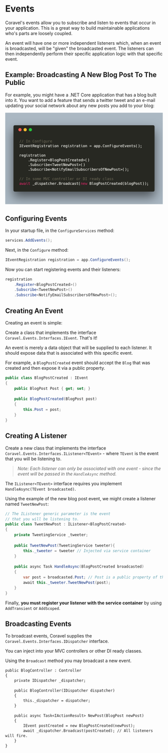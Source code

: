 # Events

Coravel's events allow you to subscribe and listen to events that occur in your application. This is a great way to build maintainable applications who's parts are loosely coupled.

An event will have one or more independent listeners which, when an event is broadcasted, will be "given" the broadcasted event. The listeners can then independently perform their specific application logic with that specific event.

## Example: Broadcasting A New Blog Post To The Public

For example, you might have a .NET Core application that has a blog built into it. You want to add a feature that sends a twitter tweet and an e-mail updating your social network about any new posts you add to your blog:

![Coravel Event](./img/event-blog.png)

## Configuring Events

In your startup file, in the `ConfigureServices` method:

```c#
services.AddEvents();
```

Next, in the `Configure` method:

```c#
IEventRegistration registration = app.ConfigureEvents();
```

Now you can start registering events and their listeners:

```c#
registration
	.Register<BlogPostCreated>()
	.Subscribe<TweetNewPost>()
  	.Subscribe<NotifyEmailSubscribersOfNewPost>();
```

## Creating An Event

Creating an event is simple:

Create a class that implements the interface `Coravel.Events.Interfaces.IEvent`. That's it!

An event is merely a data object that will be supplied to each listener. It should expose data that is associated with this specific event.  

For example, a `BlogPostCreated` event should accept the `Blog` that was created and then expose it via a public property.

```c#
public class BlogPostCreated : IEvent
{
    public BlogPost Post { get; set; }

    public BlogPostCreated(BlogPost post)
    {
        this.Post = post;
    }
}
```

##  Creating A Listener

Create a new class that implements the interface `Coravel.Events.Interfaces.IListener<TEvent>` - where `TEvent` is the event that you will be listening to. 

> _Note: Each listener can only be associated with one event - since the event will be passed in the `HandleAsync` method._

The `IListener<TEvent>` interface requires you implement `HandleAsync(TEvent broadcasted)`.

Using the example of the new blog post event, we might create a listener named `TweetNewPost`:

```c#
// The IListener generic parameter is the event
// that you will be listening to. 
public class TweetNewPost : IListener<BlogPostCreated>
{
    private TweetingService _tweeter;

    public TweetNewPost(TweetingService tweeter){
        this._tweeter = tweeter // Injected via service container
    }

    public async Task HandleAsync(BlogPostCreated broadcasted)
    {
        var post = broadcasted.Post; // Post is a public property of the event.
        await this._tweeter.TweetNewPost(post);
    }
}
```

Finally, **you must register your listener with the service container** by using `AddTransient` or `AddScoped`.

## Broadcasting Events

To broadcast events, Coravel supplies the `Coravel.Events.Interfaces.IDispatcher` interface.

You can inject into your MVC controllers or other DI ready classes.

Using the `Broadcast` method you may broadcast a new event.

```
public BlogController : Controller
{
    private IDispatcher _dispatcher;

    public BlogController(IDispatcher dispatcher)
    {
        this._dispatcher = dispatcher;
    }

    public async Task<IActionResult> NewPost(BlogPost newPost)
    {
        IEvent postCreated = new BlogPostCreated(newPost);
        await _dispatcher.Broadcast(postCreated); // All listeners will fire.
    }
}
```
